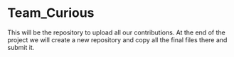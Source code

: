 # Team_Curious
This will be the repository to upload all our contributions.
At the end of the project we will create a new repository and copy all the final files there and submit it.
